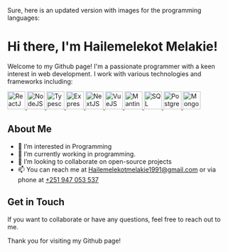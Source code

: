 Sure, here is an updated version with images for the programming languages:

# Hi there, I'm Hailemelekot Melakie!

Welcome to my Github page! I'm a passionate programmer with a keen interest in web development. I work with various technologies and frameworks including:

<p align="left"> 
  <a href="https://reactjs.org" target="_blank"> 
    <img src="https://cdn.jsdelivr.net/gh/devicons/devicon/icons/react/react-original-wordmark.svg" alt="ReactJS" width="40" height="40"/> 
  </a> 
  <a href="https://nodejs.org" target="_blank"> 
    <img src="https://nodejs.org/static/images/logo.svg" alt="NodeJS" width="auto" height="40"/> 
  </a> 
    <a href="https://www.typescriptlang.org/" target="_blank"> 
    <img src="https://blog.theodo.com/static/ba2166b279b234c4824d1c2fb299ced2/ee604/ts_logo.png" alt="Typescript" width="auto" height="40"/> 
  </a>  
  <a href="https://expressjs.com" target="_blank"> 
    <img src="https://miro.medium.com/v2/resize:fit:1400/1*XP-mZOrIqX7OsFInN2ngRQ.png" alt="ExpressJS" width="auto" height="40"/> 
  </a> 
  <a href="https://nextjs.org" target="_blank"> 
    <img src="https://encrypted-tbn0.gstatic.com/images?q=tbn:ANd9GcTQ3VBMnUYjStWM2OORgSFOkCkf8jAWQhx79RFSqFDx7PK7Ar3dX4XdPHuIDHZz2MIPpAM&usqp=CAU" alt="NextJS" width="auto" height="40"/> 
  </a> 
  <a href="https://vuejs.org" target="_blank"> 
    <img src="https://cdn.jsdelivr.net/gh/devicons/devicon/icons/vuejs/vuejs-original-wordmark.svg" alt="VueJS" width="auto" height="40"/> 
  </a> 
  <a href="https://mantine.dev" target="_blank"> 
    <img src="https://encrypted-tbn0.gstatic.com/images?q=tbn:ANd9GcRQ5PovGZLhw0pnAQF0o4lGWcixnBYLy7KCc5drfB39UqNVaJmCkPhqyugJyRWjI7GlFQ&usqp=CAU" alt="Mantine" width="auto" height="40"/> 
  </a> 
  <a href="https://www.w3schools.com/sql/" target="_blank"> 
    <img src="https://cdn.jsdelivr.net/gh/devicons/devicon/icons/mysql/mysql-original-wordmark.svg" alt="SQL" width="auto" height="40"/> 
  </a> 
  <a href="https://www.postgresql.org" target="_blank"> 
    <img src="https://cdn.jsdelivr.net/gh/devicons/devicon/icons/postgresql/postgresql-original-wordmark.svg" alt="PostgreSQL" width="auto" height="40"/> 
  </a> 
  <a href="https://www.mongodb.com" target="_blank"> 
    <img src="https://cdn.jsdelivr.net/gh/devicons/devicon/icons/mongodb/mongodb-original-wordmark.svg" alt="MongoDB" width="auto" height="40"/> 
  </a>
</p>

## About Me
- 👀 I’m interested in Programming
- 🌱 I’m currently working in programming.
- 💞️ I’m looking to collaborate on open-source projects
- 📫 You can reach me at Hailemelekotmelakie1991@gmail.com or via phone at <a href="tel:+251947053537">+251 947 053 537</a>

## Get in Touch
If you want to collaborate or have any questions, feel free to reach out to me.

Thank you for visiting my Github page!
